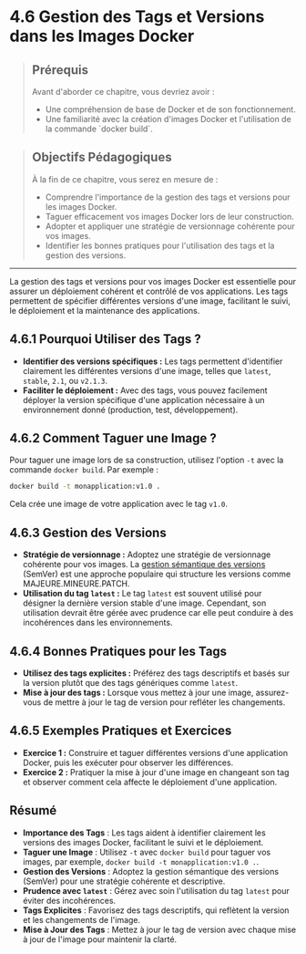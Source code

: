 # 4.6 Gestion des Tags et Versions dans les Images Docker

<blockquote>
  <h2>Prérequis</h2>
  <p>Avant d'aborder ce chapitre, vous devriez avoir :</p>
  <ul>
    <li>Une compréhension de base de Docker et de son fonctionnement.</li>
    <li>Une familiarité avec la création d'images Docker et l'utilisation de la commande `docker build`.</li>
  </ul>
</blockquote>

<blockquote>
  <h2>Objectifs Pédagogiques</h2>
  <p>À la fin de ce chapitre, vous serez en mesure de :</p>
  <ul>
    <li>Comprendre l'importance de la gestion des tags et versions pour les images Docker.</li>
    <li>Taguer efficacement vos images Docker lors de leur construction.</li>
    <li>Adopter et appliquer une stratégie de versionnage cohérente pour vos images.</li>
    <li>Identifier les bonnes pratiques pour l'utilisation des tags et la gestion des versions.</li>
  </ul>
</blockquote>


--- 

La gestion des tags et versions pour vos images Docker est essentielle pour assurer un déploiement cohérent et contrôlé de vos applications. Les tags permettent de spécifier différentes versions d'une image, facilitant le suivi, le déploiement et la maintenance des applications.

## 4.6.1 Pourquoi Utiliser des Tags ?

- **Identifier des versions spécifiques :** Les tags permettent d'identifier clairement les différentes versions d'une image, telles que `latest`, `stable`, `2.1`, ou `v2.1.3`.
- **Faciliter le déploiement :** Avec des tags, vous pouvez facilement déployer la version spécifique d'une application nécessaire à un environnement donné (production, test, développement).

## 4.6.2 Comment Taguer une Image ?

Pour taguer une image lors de sa construction, utilisez l'option `-t` avec la commande `docker build`. Par exemple :

```bash
docker build -t monapplication:v1.0 .
```

Cela crée une image de votre application avec le tag `v1.0`.

## 4.6.3 Gestion des Versions

- **Stratégie de versionnage :** Adoptez une stratégie de versionnage cohérente pour vos images. La [gestion sémantique des versions](https://semver.org/lang/fr/) (SemVer) est une approche populaire qui structure les versions comme MAJEURE.MINEURE.PATCH.
- **Utilisation du tag `latest` :** Le tag `latest` est souvent utilisé pour désigner la dernière version stable d'une image. Cependant, son utilisation devrait être gérée avec prudence car elle peut conduire à des incohérences dans les environnements.

## 4.6.4 Bonnes Pratiques pour les Tags

- **Utilisez des tags explicites :** Préférez des tags descriptifs et basés sur la version plutôt que des tags génériques comme `latest`.
- **Mise à jour des tags :** Lorsque vous mettez à jour une image, assurez-vous de mettre à jour le tag de version pour refléter les changements.

## 4.6.5 Exemples Pratiques et Exercices

- **Exercice 1 :** Construire et taguer différentes versions d'une application Docker, puis les exécuter pour observer les différences.
- **Exercice 2 :** Pratiquer la mise à jour d'une image en changeant son tag et observer comment cela affecte le déploiement d'une application.


## Résumé

- **Importance des Tags** : Les tags aident à identifier clairement les versions des images Docker, facilitant le suivi et le déploiement.
- **Taguer une Image** : Utilisez `-t` avec `docker build` pour taguer vos images, par exemple, `docker build -t monapplication:v1.0 .`.
- **Gestion des Versions** : Adoptez la gestion sémantique des versions (SemVer) pour une stratégie cohérente et descriptive.
- **Prudence avec `latest`** : Gérez avec soin l'utilisation du tag `latest` pour éviter des incohérences.
- **Tags Explicites** : Favorisez des tags descriptifs, qui reflètent la version et les changements de l'image.
- **Mise à Jour des Tags** : Mettez à jour le tag de version avec chaque mise à jour de l'image pour maintenir la clarté.

